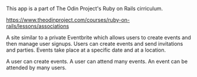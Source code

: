 
This app is a part of The Odin Project's Ruby on Rails cirriculum. 

https://www.theodinproject.com/courses/ruby-on-rails/lessons/associations


A site similar to a private Eventbrite which allows users to create events and then manage user signups. Users can create events and send invitations and parties. Events take place at a specific date and at a location.

A user can create events. A user can attend many events. An event can be attended by many users. 